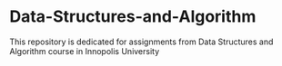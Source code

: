 # Data-Structures-and-Algorithm
This repository is dedicated for assignments from Data Structures and Algorithm course in Innopolis University
